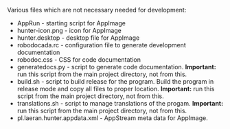 Various files which are not necessary needed for development:

- AppRun - starting script for AppImage
- hunter-icon.png - icon for AppImage
- hunter.desktop  - desktop file for AppImage
- robodocada.rc   - configuration file to generate development documentation
- robodoc.css     - CSS for code documentation
- generatedocs.py - script to generate code documentation. **Important:** run
                    this script from the main project directory, not from this.
- build.sh        - script to build release for the program. Build the program
                    in release mode and copy all files to proper location.
                    **Important:** run this script from the main project
                    directory, not from this.
- translations.sh - script to manage translations of the progam. **Important:**
                    run this script from the main project directory, not from
                    this.
- pl.laeran.hunter.appdata.xml - AppStream meta data for AppImage.
